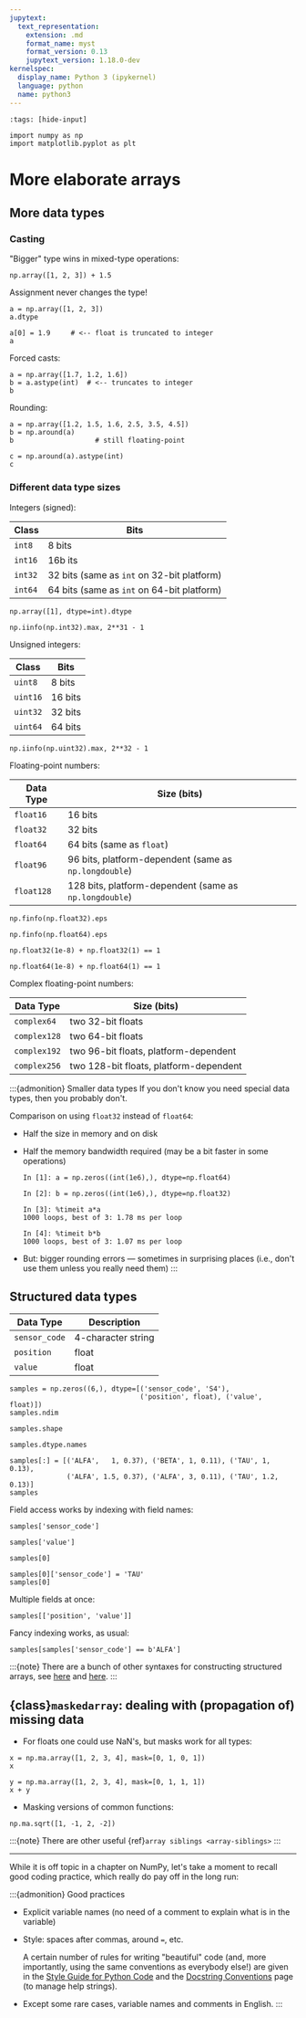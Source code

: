 ```yaml
---
jupytext:
  text_representation:
    extension: .md
    format_name: myst
    format_version: 0.13
    jupytext_version: 1.18.0-dev
kernelspec:
  display_name: Python 3 (ipykernel)
  language: python
  name: python3
---
```


```{code-cell}
:tags: [hide-input]

import numpy as np
import matplotlib.pyplot as plt
```

# More elaborate arrays

## More data types

### Casting

"Bigger" type wins in mixed-type operations:

```{code-cell}
np.array([1, 2, 3]) + 1.5
```

Assignment never changes the type!

```{code-cell}
a = np.array([1, 2, 3])
a.dtype
```

```{code-cell}
a[0] = 1.9     # <-- float is truncated to integer
a
```

Forced casts:

```{code-cell}
a = np.array([1.7, 1.2, 1.6])
b = a.astype(int)  # <-- truncates to integer
b
```

Rounding:

```{code-cell}
a = np.array([1.2, 1.5, 1.6, 2.5, 3.5, 4.5])
b = np.around(a)
b                    # still floating-point
```

```{code-cell}
c = np.around(a).astype(int)
c
```

### Different data type sizes

Integers (signed):

| Class   | Bits                                       |
| ------- | ------------------------------------------ |
| `int8`  | 8 bits                                     |
| `int16` | 16b its                                    |
| `int32` | 32 bits (same as `int` on 32-bit platform) |
| `int64` | 64 bits (same as `int` on 64-bit platform) |

```{code-cell}
np.array([1], dtype=int).dtype
```

```{code-cell}
np.iinfo(np.int32).max, 2**31 - 1
```

Unsigned integers:

| Class    | Bits    |
| -------- | ------- |
| `uint8`  | 8 bits  |
| `uint16` | 16 bits |
| `uint32` | 32 bits |
| `uint64` | 64 bits |

```{code-cell}
np.iinfo(np.uint32).max, 2**32 - 1
```

Floating-point numbers:

| Data Type  | Size (bits)                                            |
| ---------- | ------------------------------------------------------ |
| `float16`  | 16 bits                                                |
| `float32`  | 32 bits                                                |
| `float64`  | 64 bits (same as `float`)                              |
| `float96`  | 96 bits, platform-dependent (same as `np.longdouble`)  |
| `float128` | 128 bits, platform-dependent (same as `np.longdouble`) |

```{code-cell}
np.finfo(np.float32).eps
```

```{code-cell}
np.finfo(np.float64).eps
```

```{code-cell}
np.float32(1e-8) + np.float32(1) == 1
```

```{code-cell}
np.float64(1e-8) + np.float64(1) == 1
```

Complex floating-point numbers:

| Data Type    | Size (bits)                            |
| ------------ | -------------------------------------- |
| `complex64`  | two 32-bit floats                      |
| `complex128` | two 64-bit floats                      |
| `complex192` | two 96-bit floats, platform-dependent  |
| `complex256` | two 128-bit floats, platform-dependent |

:::{admonition} Smaller data types
If you don't know you need special data types, then you probably don't.

Comparison on using `float32` instead of `float64`:

- Half the size in memory and on disk

- Half the memory bandwidth required (may be a bit faster in some operations)

  ```ipython
  In [1]: a = np.zeros((int(1e6),), dtype=np.float64)

  In [2]: b = np.zeros((int(1e6),), dtype=np.float32)

  In [3]: %timeit a*a
  1000 loops, best of 3: 1.78 ms per loop

  In [4]: %timeit b*b
  1000 loops, best of 3: 1.07 ms per loop
  ```

- But: bigger rounding errors — sometimes in surprising places
  (i.e., don't use them unless you really need them)
  :::

## Structured data types

| Data Type     | Description        |
| ------------- | ------------------ |
| `sensor_code` | 4-character string |
| `position`    | float              |
| `value`       | float              |

```{code-cell}
samples = np.zeros((6,), dtype=[('sensor_code', 'S4'),
                                ('position', float), ('value', float)])
samples.ndim
```

```{code-cell}
samples.shape
```

```{code-cell}
samples.dtype.names
```

```{code-cell}
samples[:] = [('ALFA',   1, 0.37), ('BETA', 1, 0.11), ('TAU', 1,   0.13),
              ('ALFA', 1.5, 0.37), ('ALFA', 3, 0.11), ('TAU', 1.2, 0.13)]
samples
```

Field access works by indexing with field names:

```{code-cell}
samples['sensor_code']
```

```{code-cell}
samples['value']
```

```{code-cell}
samples[0]
```

```{code-cell}
samples[0]['sensor_code'] = 'TAU'
samples[0]
```

Multiple fields at once:

```{code-cell}
samples[['position', 'value']]
```

Fancy indexing works, as usual:

```{code-cell}
samples[samples['sensor_code'] == b'ALFA']
```

:::{note}
There are a bunch of other syntaxes for constructing structured
arrays, see [here](https://numpy.org/doc/stable/user/basics.rec.html)
and [here](https://numpy.org/doc/stable/reference/arrays.dtypes.html#specifying-and-constructing-data-types).
:::

## {class}`maskedarray`: dealing with (propagation of) missing data

- For floats one could use NaN's, but masks work for all types:

```{code-cell}
x = np.ma.array([1, 2, 3, 4], mask=[0, 1, 0, 1])
x
```

```{code-cell}
y = np.ma.array([1, 2, 3, 4], mask=[0, 1, 1, 1])
x + y
```

- Masking versions of common functions:

```{code-cell}
np.ma.sqrt([1, -1, 2, -2])
```

:::{note}
There are other useful {ref}`array siblings <array-siblings>`
:::

---

While it is off topic in a chapter on NumPy, let's take a moment to
recall good coding practice, which really do pay off in the long run:

:::{admonition} Good practices

- Explicit variable names (no need of a comment to explain what is in
  the variable)

- Style: spaces after commas, around `=`, etc.

  A certain number of rules for writing "beautiful" code (and, more
  importantly, using the same conventions as everybody else!) are
  given in the [Style Guide for Python Code](https://peps.python.org/pep-0008) and the [Docstring
  Conventions](https://peps.python.org/pep-0257) page (to
  manage help strings).

- Except some rare cases, variable names and comments in English.
  :::
